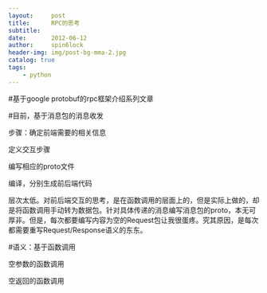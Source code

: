 ```yaml
---
layout:     post
title:      RPC的思考
subtitle:   
date:       2012-06-12
author:     spin6lock
header-img: img/post-bg-mma-2.jpg
catalog: true
tags:
    - python
---
```

#基于google protobuf的rpc框架介绍系列文章

#目前，基于消息包的消息收发

步骤：确定前端需要的相关信息

定义交互步骤

编写相应的proto文件

编译，分别生成前后端代码

层次太低。对前后端交互的思考，是在函数调用的层面上的，但是实际上做的，却是将函数调用手动转为数据包。针对具体传递的消息编写消息包的proto，本无可厚非。但是，每次都要编写内容为空的Request包让我很蛋疼。究其原因，是每次都需要重写Request/Response语义的东东。

#语义：基于函数调用

空参数的函数调用

空返回的函数调用
